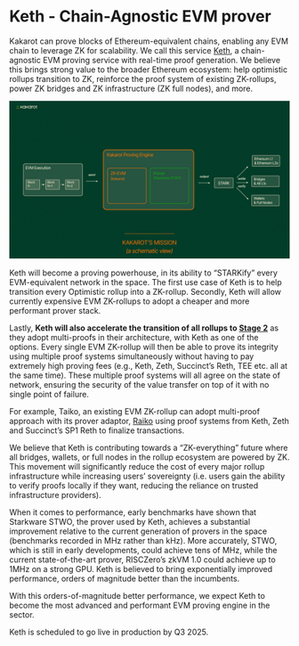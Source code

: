 # Keth - Chain-Agnostic EVM prover

Kakarot can prove blocks of Ethereum-equivalent chains, enabling any EVM chain
to leverage ZK for scalability. We call this service
[Keth](https://github.com/kkrt-labs/keth), a chain-agnostic EVM proving service with real-time proof generation.
We believe this brings strong value to the broader Ethereum ecosystem: help
optimistic rollups transition to ZK, reinforce the proof system of existing
ZK-rollups, power ZK bridges and ZK infrastructure (ZK full nodes), and more.

![Keth - A chain-agnostic EVM prover](../../static/diagrams/kakarot_mission.png)

Keth will become a proving powerhouse, in its ability to “STARKify” every
EVM-equivalent network in the space. The first use case of Keth is to help
transition every Optimistic rollup into a ZK-rollup. Secondly, Keth will allow
currently expensive EVM ZK-rollups to adopt a cheaper and more performant prover
stack.

Lastly, **Keth will also accelerate the transition of all rollups to
[Stage 2](https://medium.com/l2beat/introducing-stages-a-framework-to-evaluate-rollups-maturity-d290bb22befe)**
as they adopt multi-proofs in their architecture, with Keth as one of the
options. Every single EVM ZK-rollup will then be able to prove its integrity
using multiple proof systems simultaneously without having to pay extremely high
proving fees (e.g., Keth, Zeth, Succinct’s Reth, TEE etc. all at the same time).
These multiple proof systems will all agree on the state of network, ensuring
the security of the value transfer on top of it with no single point of failure.

For example, Taiko, an existing EVM ZK-rollup can adopt multi-proof approach
with its prover adaptor, [Raiko](https://github.com/taikoxyz/raiko) using proof
systems from Keth, Zeth and Succinct’s SP1 Reth to finalize transactions.

We believe that Keth is contributing towards a “ZK-everything” future where all
bridges, wallets, or full nodes in the rollup ecosystem are powered by ZK. This
movement will significantly reduce the cost of every major rollup infrastructure
while increasing users’ sovereignty (i.e. users gain the ability to verify
proofs locally if they want, reducing the reliance on trusted infrastructure
providers).

When it comes to performance, early benchmarks have shown that Starkware STWO,
the prover used by Keth, achieves a substantial improvement relative to the
current generation of provers in the space (benchmarks recorded in MHz rather
than kHz). More accurately, STWO, which is still in early developments, could
achieve tens of MHz, while the current state-of-the-art prover, RISCZero’s zkVM
1.0 could achieve up to 1MHz on a strong GPU. Keth is believed to bring
exponentially improved performance, orders of magnitude better than the
incumbents.

With this orders-of-magnitude better performance, we expect Keth to become the
most advanced and performant EVM proving engine in the sector.

Keth is scheduled to go live in production by Q3 2025.
